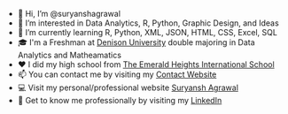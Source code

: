 - 👋 Hi, I’m @suryanshagrawal
- 👀 I’m interested in Data Analytics, R, Python, Graphic Design, and Ideas
- 🌱 I’m currently learning R, Python, XML, JSON, HTML, CSS, Excel, SQL
- 🎓 I'm a Freshman at <a href="denison.edu">Denison University</a> double majoring in Data Analytics and Matheamatics
- ❤️ I did my high school from <a href="https://emeraldheights.edu.in">The Emerald Heights International School</a>
- 📫 You can contact me by visiting my <a href="https://www.poplme.co/suryansh04">Contact Website</a>
- 💻 Visit my personal/professional website <a href="https://www.suryanshagrawal.com">Suryansh Agrawal</a>
- 🤝 Get to know me professionally by visiting my <a href="https://www.linkedin.com/in/suryanshagrawal/">LinkedIn</a>


<!---
suryanshagrawal/suryanshagrawal is a ✨ special ✨ repository because its `README.md` (this file) appears on your GitHub profile.
You can click the Preview link to take a look at your changes.
--->
